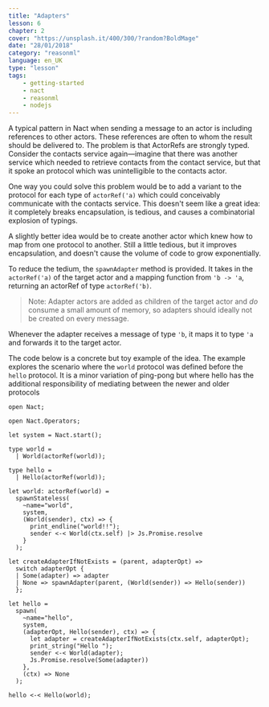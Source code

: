 ```yaml
---
title: "Adapters"
lesson: 6
chapter: 2
cover: "https://unsplash.it/400/300/?random?BoldMage"
date: "28/01/2018"
category: "reasonml"
language: en_UK
type: "lesson"
tags:
    - getting-started
    - nact
    - reasonml
    - nodejs
---
```

A typical pattern in Nact when sending a message to an actor is including references to other actors. These references are often to whom the result should be delivered to. The problem is that ActorRefs are strongly typed. Consider the contacts service again—imagine that there was another service which needed to retrieve contacts from the contact service, but that it spoke an protocol which was unintelligible to the contacts actor. 

One way you could solve this problem would be to add a variant to the protocol for each type of `actorRef('a)` which could conceivably communicate with the contacts service. This doesn't seem like a great idea: it completely breaks encapsulation, is tedious, and causes a combinatorial explosion of typings. 

A slightly better idea would be to create another actor which knew how to map from one protocol to another. Still a little tedious, but it improves encapsulation, and doesn't cause the volume of code to grow exponentially.

To reduce the tedium, the `spawnAdapter` method is provided. It takes in the `actorRef('a)` of the target actor and a mapping function from `'b -> 'a`, returning an actorRef of type `actorRef('b)`.

> Note: Adapter actors are added as children of the target actor and *do* consume a small amount of memory, so adapters should ideally not be created on every message. 

Whenever the adapter receives a message of type `'b`, it maps it to type `'a` and forwards it to the target actor.


The code below is a concrete but toy example of the idea. The example explores the scenario where the `world` protocol was defined before the `hello` protocol. It is a minor variation of ping-pong but where hello has the additional responsibility of mediating between the newer and older protocols

```reason
open Nact;

open Nact.Operators;

let system = Nact.start();

type world =
  | World(actorRef(world));

type hello =
  | Hello(actorRef(world));

let world: actorRef(world) =
  spawnStateless(
    ~name="world",
    system,
    (World(sender), ctx) => {
      print_endline("world!!");
      sender <-< World(ctx.self) |> Js.Promise.resolve
    }
  );

let createAdapterIfNotExists = (parent, adapterOpt) =>
  switch adapterOpt {
  | Some(adapter) => adapter
  | None => spawnAdapter(parent, (World(sender)) => Hello(sender))
  };

let hello =
  spawn(
    ~name="hello",
    system,
    (adapterOpt, Hello(sender), ctx) => {
      let adapter = createAdapterIfNotExists(ctx.self, adapterOpt);
      print_string("Hello ");
      sender <-< World(adapter);
      Js.Promise.resolve(Some(adapter))
    },
    (ctx) => None
  );

hello <-< Hello(world);
```




